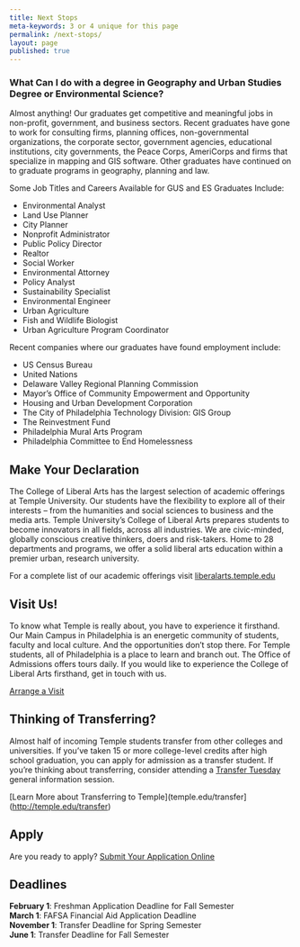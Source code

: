 ```yaml
---
title: Next Stops
meta-keywords: 3 or 4 unique for this page
permalink: /next-stops/
layout: page
published: true
---
```

### What Can I do with a degree in Geography and Urban Studies Degree or Environmental Science?

Almost anything! Our graduates get competitive and meaningful jobs in non-profit, government, and business sectors. Recent graduates have gone to work for consulting firms, planning offices, non-governmental organizations, the corporate sector, government agencies, educational institutions, city governments, the Peace Corps, AmeriCorps and firms that specialize in mapping and GIS software. Other graduates have continued on to graduate programs in geography, planning and law. 

Some Job Titles and Careers Available for GUS and ES Graduates Include:

- Environmental Analyst
- Land Use Planner
- City Planner
- Nonprofit Administrator
- Public Policy Director
- Realtor
- Social Worker
- Environmental Attorney
- Policy Analyst
- Sustainability Specialist
- Environmental Engineer
- Urban Agriculture
- Fish and Wildlife Biologist
- Urban Agriculture Program Coordinator

Recent companies where our graduates have found employment include:

- US Census Bureau
- United Nations
- Delaware Valley Regional Planning Commission
- Mayor’s Office of Community Empowerment and Opportunity
- Housing and Urban Development Corporation
- The City of Philadelphia Technology Division: GIS Group
- The Reinvestment Fund
- Philadelphia Mural Arts Program
- Philadelphia Committee to End Homelessness

## Make Your Declaration

The College of Liberal Arts has the largest selection of academic offerings at Temple University. Our students have the flexibility to explore all of their interests – from the humanities and social sciences to business and the media arts. Temple University’s College of Liberal Arts prepares students to become innovators in all fields, across all industries. We are civic-minded, globally conscious creative thinkers, doers and risk-takers. Home to 28 departments and programs, we offer a solid liberal arts education within a premier urban, research university.

For a complete list of our academic offerings visit [liberalarts.temple.edu](http://liberalarts.temple.edu)

## Visit Us!

To know what Temple is really about, you have to experience it firsthand. Our Main Campus in Philadelphia is an energetic community of students, faculty and local culture. And the opportunities don’t stop there. For Temple students, all of Philadelphia is a place to learn and branch out. The Office of Admissions offers tours daily. If you would like to experience the College of Liberal Arts firsthand, get in touch with us.

[Arrange a Visit](http://admissions.temple.edu/visit)

## Thinking of Transferring?

Almost half of incoming Temple students transfer from other colleges and universities. If you’ve taken 15 or more college-level credits after high school graduation, you can apply for admission as a transfer student. If you’re thinking about transferring, consider attending a [Transfer Tuesday](http://admissions.temple.edu/visit/transfer-tuesday) general information session. 

[Learn More about Transferring to Temple](temple.edu/transfer](http://temple.edu/transfer)

## Apply

Are you ready to apply? [Submit Your Application Online](http://admissions.temple.edu/apply)

## Deadlines

**February 1**: Freshman Application Deadline for Fall Semester<br/>
**March 1**: FAFSA Financial Aid Application Deadline<br/>
**November 1**: Transfer Deadline for Spring Semester<br/>
**June 1**: Transfer Deadline for Fall Semester<br/>
